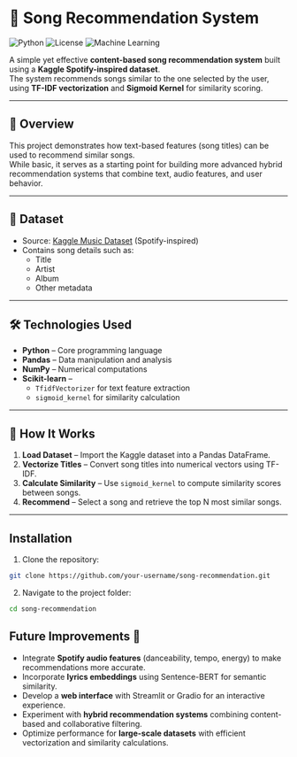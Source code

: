 # 🎵 Song Recommendation System

![Python](https://img.shields.io/badge/Python-3.8%2B-blue)
![License](https://img.shields.io/badge/License-MIT-green)
![Machine Learning](https://img.shields.io/badge/Machine%20Learning-Content%20Based%20Filtering-orange)

A simple yet effective **content-based song recommendation system** built using a **Kaggle Spotify-inspired dataset**.  
The system recommends songs similar to the one selected by the user, using **TF-IDF vectorization** and **Sigmoid Kernel** for similarity scoring.

---

## 📜 Overview

This project demonstrates how text-based features (song titles) can be used to recommend similar songs.  
While basic, it serves as a starting point for building more advanced hybrid recommendation systems that combine text, audio features, and user behavior.

---

## 📂 Dataset

- Source: [Kaggle Music Dataset](https://www.kaggle.com/) (Spotify-inspired)  
- Contains song details such as:
  - Title  
  - Artist  
  - Album  
  - Other metadata  



---

## 🛠️ Technologies Used

- **Python** – Core programming language  
- **Pandas** – Data manipulation and analysis  
- **NumPy** – Numerical computations  
- **Scikit-learn** –  
  - `TfidfVectorizer` for text feature extraction  
  - `sigmoid_kernel` for similarity calculation  

---

## 🚀 How It Works

1. **Load Dataset** – Import the Kaggle dataset into a Pandas DataFrame.  
2. **Vectorize Titles** – Convert song titles into numerical vectors using TF-IDF.  
3. **Calculate Similarity** – Use `sigmoid_kernel` to compute similarity scores between songs.  
4. **Recommend** – Select a song and retrieve the top N most similar songs.  

---

## Installation

1. Clone the repository:
```bash
git clone https://github.com/your-username/song-recommendation.git
```

2. Navigate to the project folder:
```bash
cd song-recommendation
```
## Future Improvements 🚀

- Integrate **Spotify audio features** (danceability, tempo, energy) to make recommendations more accurate.  
- Incorporate **lyrics embeddings** using Sentence-BERT for semantic similarity.  
- Develop a **web interface** with Streamlit or Gradio for an interactive experience.  
- Experiment with **hybrid recommendation systems** combining content-based and collaborative filtering.  
- Optimize performance for **large-scale datasets** with efficient vectorization and similarity calculations.




